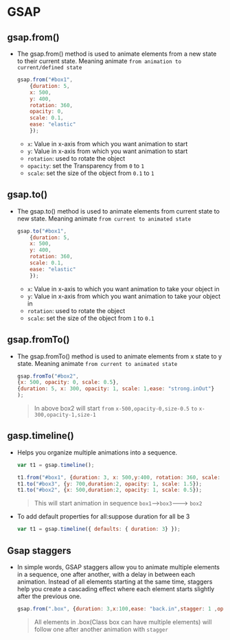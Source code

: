 # GSAP 


## gsap.from()

- The gsap.from() method is used to animate elements from a new state to their current state.
Meaning animate `from animation to current/defined state`

    ```js
    gsap.from("#box1", 
        {duration: 5,
        x: 500,
        y: 400, 
        rotation: 360,
        opacity: 0, 
        scale: 0.1,
        ease: "elastic"
        });
    ```
    - `x`: Value in x-axis from which you want animation to start
    - `y`: Value in x-axis from which you want animation to start
    - `rotation`: used to rotate the object
    - `opacity`: set the Transparency from `0` to `1`
    - `scale`: set the size of the object from `0.1` to `1`

## gsap.to()

- The gsap.to() method is used to animate elements from current state to new state.
Meaning animate `from current to animated state`

    ```js
    gsap.to("#box1", 
        {duration: 5,
        x: 500,
        y: 400, 
        rotation: 360,
        scale: 0.1,
        ease: "elastic"
        });
    ```
    - `x`: Value in x-axis to which you want animation to take your object in
    - `y`: Value in x-axis from which you want animation to take your object in
    - `rotation`: used to rotate the object
    - `scale`: set the size of the object from `1` to `0.1`



## gsap.fromTo()

- The gsap.fromTo() method is used to animate elements from x state to y state.
Meaning animate `from current to animated state`

    ```js
    gsap.fromTo("#box2", 
    {x: 500, opacity: 0, scale: 0.5},
    {duration: 5, x: 300, opacity: 1, scale: 1,ease: "strong.inOut"}
    );
    ```
    > In above box2 will start `from` `x-500,opacity-0,size-0.5` `to` `x-300,opacity-1,size-1`

## gasp.timeline()

-  Helps you organize multiple animations into a sequence. 

    ```js
    var t1 = gsap.timeline();

    t1.from("#box1", {duration: 3, x: 500,y:400, rotation: 360, scale: 0.1,ease: "strong.inOut"});
    t1.to("#box3", {y: 700,duration:2, opacity: 1, scale: 1.5});
    t1.to("#box2", {x: 500,duration:2, opacity: 1, scale: 0.5});
    ```
    >This will start animation in sequence `box1`-->`box3`---> `box2`

- To add default properties for all:suppose duration for all be 3

    ```js
    var t1 = gsap.timeline({ defaults: { duration: 3} });
    ```

## Gsap staggers

- In simple words, GSAP staggers allow you to animate multiple elements in a sequence, one after another, with a delay in between each animation. Instead of all elements starting at the same time, staggers help you create a cascading effect where each element starts slightly after the previous one.
    ```js
    gsap.from(".box", {duration: 3,x:100,ease: "back.in",stagger: 1 ,opacity:0});
    ```
    >All elements in .box(Class box can have multiple elements) will follow one after another animation with `stagger`